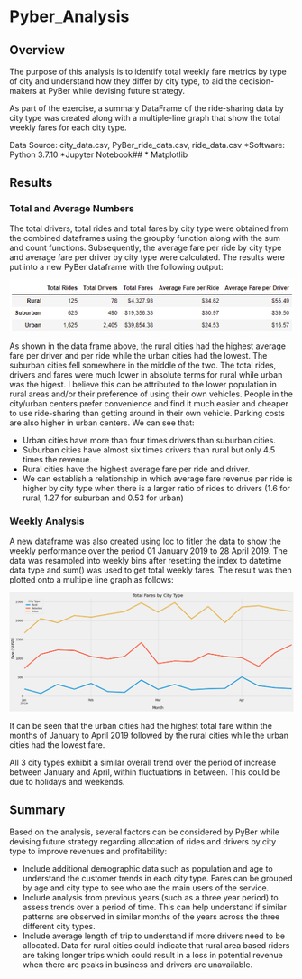 # Pyber_Analysis

## Overview

The purpose of this analysis is to identify total weekly fare metrics by type of city and understand how they differ by city type, to aid the decision-makers at PyBer while devising future strategy. 

As part of the exercise, a summary DataFrame of the ride-sharing data by city type was created along with a multiple-line graph that show the total weekly fares for each city type.

Data Source: city_data.csv, PyBer_ride_data.csv, ride_data.csv *Software: Python 3.7.10 *Jupyter Notebook## * Matplotlib

## Results

### Total and Average Numbers

The total drivers, total rides and total fares by city type were obtained from the combined dataframes using the groupby function along with the sum and count functions. Subsequently,  the average fare per ride by city type and average fare per driver by city type were calculated. The results were put into a new PyBer dataframe with the following output:

![image](https://github.com/amberwnaushahi/Pyber_Analysis/blob/main/analysis/pyber_summary_df.png)

As shown in the data frame above, the rural cities had the highest average fare per driver and per ride while the urban cities had the lowest. 
The suburban cities fell somewhere in the middle of the two. The total rides, drivers and fares were much lower in absolute terms for rural while urban was the higest. I believe this can be attributed to the lower population in rural areas and/or their preference of using their own vehicles. People in the city/urban centers prefer convenience and find it much easier and cheaper to use ride-sharing than getting around in their own vehicle. Parking costs are also higher in urban centers.  We can see that:

* Urban cities have more than four times drivers than suburban cities.
* Suburban cities have almost six times drivers than rural but only 4.5 times the revenue.
* Rural cities have the highest average fare per ride and driver.
* We can establish a relationship in which average fare revenue per ride is higher by city type when there is a larger ratio of rides to drivers (1.6 for rural, 1.27 for suburban and 0.53 for urban)

### Weekly Analysis

A new dataframe was also created using loc to fitler the data to show the weekly performance over the period 01 January 2019 to 28 April 2019. The data was resampled into weekly bins after resetting the index to datetime data type and sum() was used to get total weekly fares. The result was then plotted onto a multiple line graph as follows:

![image](https://github.com/amberwnaushahi/Pyber_Analysis/blob/main/analysis/PyBer_fare_summary.png)

It can be seen that the urban cities had the highest total fare within the months of January to April 2019 followed by the rural cities while the urban cities had the lowest fare. 

All 3 city types exhibit a similar overall trend over the period of increase between January and April, within fluctuations in between. This could be due to holidays and weekends. 

## Summary

Based on the analysis, several factors can be considered by PyBer while devising future strategy regarding allocation of rides and drivers by city type to improve revenues and profitability:

* Include additional demographic data such as population and age to understand the customer trends in each city type. Fares can be grouped by age and city type to see who are the main users of the service.
* Include analysis from previous years (such as a three year period) to assess trends over a period of time. This can help understand if similar patterns are observed in similar months of the years across the three different city types. 
* Include average length of trip to understand if more drivers need to be allocated. Data for rural cities could indicate that rural area based riders are taking longer trips which could result in a loss in potential revenue when there are peaks in business and drivers are unavailable.


